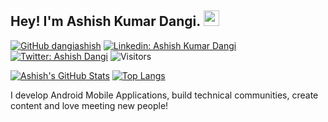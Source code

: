 ## Hey! I'm Ashish Kumar Dangi. <img src="https://media.giphy.com/media/hvRJCLFzcasrR4ia7z/giphy.gif" width="25px">

[![GitHub dangiashish](https://img.shields.io/github/followers/dangiashish?label=follow&style=social)](https://github.com/dangiashish)
[![Linkedin: Ashish Kumar Dangi](https://img.shields.io/badge/Ashish%20Kumar%20Dangi-blue?style=flat-square&logo=Linkedin&logoColor=white&link=https://www.linkedin.com/in/ashishkumardangi/)](https://www.linkedin.com/in/ashishkumardangi/)
[![Twitter: Ashish Dangi](https://img.shields.io/twitter/follow/ashishdangi369?style=social)](https://twitter.com/ashishdangi369)
![Visitors](https://visitor-badge.glitch.me/badge?page_id=dangiashish&left_color=gray&right_color=blue)
<!-- [![Medium Badge](https://img.shields.io/badge/-@Khushboo%20Verma-black?style=flat-square&labelColor=000000&logo=Medium&link=https://medium.com/@khushboo-verma)](https://medium.com/@khushboo-verma)
[![Polywork Badge](https://img.shields.io/badge/-khushbooverma-orange?style=flat-square&logo=polywork&logoColor=black&link=http://polywork.com/khushbooverma)](http://polywork.com/khushbooverma) -->

[![Ashish's GitHub Stats](https://github-readme-stats.vercel.app/api?username=dangiashish&hide=issues&count_private=true&show_icons=true&theme=calm)](https://github.com/dangiashish/github-readme-stats)
[![Top Langs](https://github-readme-stats.vercel.app/api/top-langs/?username=dangiashish&layout=compact&theme=calm)](https://github.com/dangiashish/github-readme-stats)
  
I develop Android Mobile Applications, build technical communities, create content and love meeting new people!

<!--
**DangiAshish/DangiAshish** is a ✨ _special_ ✨ repository because its `README.md` (this file) appears on your GitHub profile.

Here are some ideas to get you started:
- 🔭 I’m currently working on
- 🌱 I’m currently learning ...
- 👯 I’m looking to collaborate on ...
- 🤔 I’m looking for help with ...
- 💬 Ask me about ...
- 📫 How to reach me: ...
- 😄 Pronouns: ...
- ⚡ Fun fact: ...
-->
